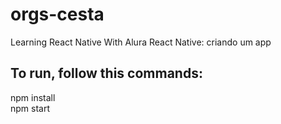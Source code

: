 <h1>orgs-cesta</h1>
Learning React Native With Alura
React Native: criando um app


<h2>To run, follow this commands:</h2>
npm install
<br>
npm start
